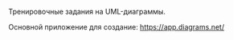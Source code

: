 Тренировочные задания на UML-диаграммы.

Основной приложение для создание:
https://app.diagrams.net/
